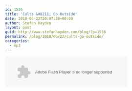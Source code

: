 ```yaml
---
id: 1536
title: 'Cults &#8211; Go Outside'
date: 2010-06-22T20:07:38+00:00
author: Stefan Hayden
layout: post
guid: http://www.stefanhayden.com/blog/?p=1536
permalink: /blog/2010/06/22/cults-go-outside/
categories:
  - mp3
---
```

<object classid="clsid:D27CDB6E-AE6D-11cf-96B8-444553540000" width="400" height="100" ><param name="movie" value="http://bandcamp.com/EmbeddedPlayer.swf/track=2382902988/size=venti/bgcol=FFFFFF/linkcol=4285BB/" /><param name="quality" value="high" /><param name="allowScriptAccess" value="never" /><param name="allowNetworking" value="always" /><param name="wmode" value="transparent" /><param name="bgcolor" value="#FFFFFF" /><embed src="http://bandcamp.com/EmbeddedPlayer.swf/track=2382902988/size=venti/bgcol=FFFFFF/linkcol=4285BB/" width="400" height="100" type="application/x-shockwave-flash" pluginspage="http://www.macromedia.com/go/getflashplayer" quality=high allowScriptAccess=never allowNetworking=always wmode=transparent bgcolor=#FFFFFF ></embed><noembed><a href="http://cults.bandcamp.com/track/go-outside">Go Outside by Cults</a></noembed></object>
